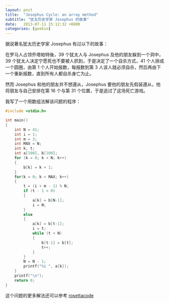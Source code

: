 ```yaml
---
layout: post
title:  "Josephus Cycle: an array method"
subtitle: "犹太历史学家 Josephus 的故事"
date:   2013-07-11 15:12:32 +0800
categories: [geekin]
---
```


据说著名犹太历史学家 Josephus 有过以下的故事：

在罗马人占领乔塔帕特後，39 个犹太人与 Josephus 及他的朋友躲到一个洞中，39 个犹太人决定宁愿死也不要被人抓到，于是决定了一个自杀方式，41 个人排成一个圆圈，由第 1 个人开始报数，每报数到第 3 人该人就必须自杀，然后再由下一个重新报数，直到所有人都自杀身亡为止。

然而 Josephus 和他的朋友并不想遵从，Josephus 要他的朋友先假装遵从，他将朋友与自己安排在第 16 个与第 31 个位置，于是逃过了这场死亡游戏。

我写了一个用数组法解该问题的程序：

```c
#include <stdio.h>

int main()
{
    int N = 41;
    int i = 1;
    int m = 3;
    int MAX = N;
    int k, t;
    int a[100], b[100];
    for (k = 0; k < N; k++)
    {
        b[k] = k + 1;
    }
    for(k = 0; k < MAX; k++)
    {
        t = (i + m - 1) % N;
        if (t - 1 < 0) 
        {
            a[k] = b[N-1];
            i = N;
        }
        else 
        {
            a[k] = b[t-1];
            i = t;
            while (t < N) 
            {
                b[t-1] = b[t];
                t++;
            }
        }
        N = N - 1;
        printf("%i ", a[k]);
    }
    printf("\n");
    return 0;
}
```

这个问题的更多解法还可以参考 [rosettacode](http://rosettacode.org/wiki/Josephus_problem)